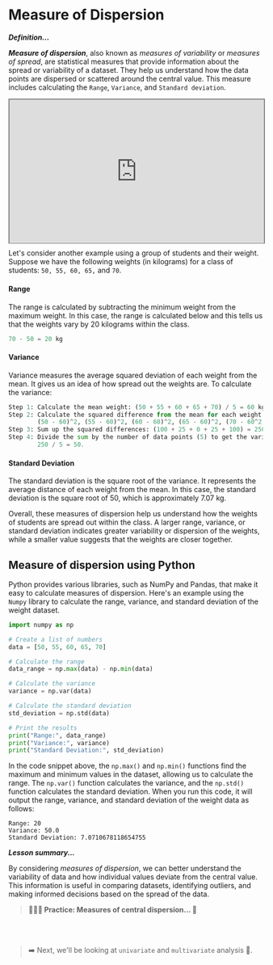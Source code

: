 # Measure of Dispersion

<aside>

**_Definition..._**

**_Measure of dispersion_**, also known as _measures of variability_ or _measures of spread_, are statistical measures that provide information about the spread or variability of a dataset. They help us understand how the data points are dispersed or scattered around the central value. This measure includes calculating the `Range`, `Variance`, and `Standard deviation`.

</aside>

<div style="position: relative; padding-bottom: 56.25%; height: 0;"><iframe src="https://www.youtube.com/embed/R4yfNi_8Kqw" title="Web Scrapping Intro" frameborder="0" allow="accelerometer; autoplay; clipboard-write; encrypted-media; gyroscope; picture-in-picture" allowfullscreen style="position: absolute; top: 0; left: 0; width: 100%; height: 100%; border: 2px solid grey;"></iframe></div>

Let's consider another example using a group of students and their weight. Suppose we have the following weights (in kilograms) for a class of students: `50, 55, 60, 65,` and `70`.

#### Range
The range is calculated by subtracting the minimum weight from the maximum weight. In this case, the range is calculated below and this tells us that the weights vary by 20 kilograms within the class.

<aside>

```python
70 - 50 = 20 kg
```
</aside>

#### Variance
Variance measures the average squared deviation of each weight from the mean. It gives us an idea of how spread out the weights are. To calculate the variance:

<aside>

```python
Step 1: Calculate the mean weight: (50 + 55 + 60 + 65 + 70) / 5 = 60 kg
Step 2: Calculate the squared difference from the mean for each weight: 
        (50 - 60)^2, (55 - 60)^2, (60 - 60)^2, (65 - 60)^2, (70 - 60^2
Step 3: Sum up the squared differences: (100 + 25 + 0 + 25 + 100) = 250
Step 4: Divide the sum by the number of data points (5) to get the variance: 
        250 / 5 = 50.
```
</aside>

#### Standard Deviation
The standard deviation is the square root of the variance. It represents the average distance of each weight from the mean. In this case, the standard deviation is the square root of 50, which is approximately 7.07 kg.

Overall, these measures of dispersion help us understand how the weights of students are spread out within the class. A larger range, variance, or standard deviation indicates greater variability or dispersion of the weights, while a smaller value suggests that the weights are closer together.

<!-- ![measure-of-dispersion.png](./eda/measure-of-dispersion.png) --> 

## Measure of dispersion using Python
Python provides various libraries, such as NumPy and Pandas, that make it easy to calculate measures of dispersion. Here's an example using the `Numpy` library to calculate the range, variance, and standard deviation of the weight dataset.

<aside>

```python
import numpy as np

# Create a list of numbers
data = [50, 55, 60, 65, 70]

# Calculate the range
data_range = np.max(data) - np.min(data)

# Calculate the variance
variance = np.var(data)

# Calculate the standard deviation
std_deviation = np.std(data)

# Print the results
print("Range:", data_range)
print("Variance:", variance)
print("Standard Deviation:", std_deviation)
```
</aside>

In the code snippet above, the `np.max()` and `np.min()` functions find the maximum and minimum values in the dataset, allowing us to calculate the range. The `np.var()` function calculates the variance, and the `np.std()` function calculates the standard deviation. When you run this code, it will output the range, variance, and standard deviation of the weight data as follows:

    Range: 20
    Variance: 50.0
    Standard Deviation: 7.0710678118654755


<aside>

**_Lesson summary..._**

By considering _measures of dispersion_, we can better understand the variability of data and how individual values deviate from the central value. This information is useful in comparing datasets, identifying outliers, and making informed decisions based on the spread of the data.
</aside>

> **👩🏾‍🎨 Practice: Measures of central dispersion... 🎯**


 <br><br>

> ➡️ Next, we'll be looking at `univariate` and `multivariate` analysis 🎯.
